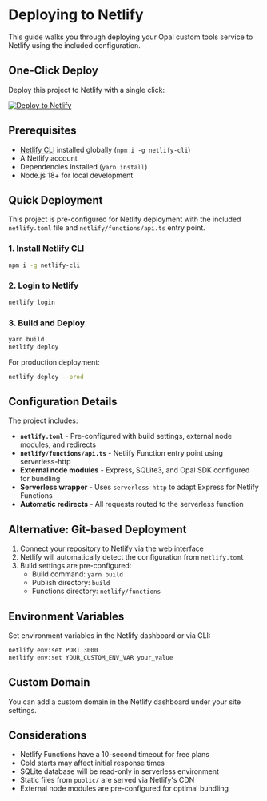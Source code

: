 # Deploying to Netlify

This guide walks you through deploying your Opal custom tools service to Netlify using the included configuration.

## One-Click Deploy

Deploy this project to Netlify with a single click:

[![Deploy to Netlify](https://www.netlify.com/img/deploy/button.svg)](https://app.netlify.com/start/deploy?repository=https://github.com/kunalshetye/opal-custom-tools)

## Prerequisites

- [Netlify CLI](https://docs.netlify.com/cli/get-started/) installed globally (`npm i -g netlify-cli`)
- A Netlify account
- Dependencies installed (`yarn install`)
- Node.js 18+ for local development

## Quick Deployment

This project is pre-configured for Netlify deployment with the included `netlify.toml` file and `netlify/functions/api.ts` entry point.

### 1. Install Netlify CLI

```bash
npm i -g netlify-cli
```

### 2. Login to Netlify

```bash
netlify login
```

### 3. Build and Deploy

```bash
yarn build
netlify deploy
```

For production deployment:

```bash
netlify deploy --prod
```

## Configuration Details

The project includes:

- **`netlify.toml`** - Pre-configured with build settings, external node modules, and redirects
- **`netlify/functions/api.ts`** - Netlify Function entry point using serverless-http
- **External node modules** - Express, SQLite3, and Opal SDK configured for bundling
- **Serverless wrapper** - Uses `serverless-http` to adapt Express for Netlify Functions
- **Automatic redirects** - All requests routed to the serverless function

## Alternative: Git-based Deployment

1. Connect your repository to Netlify via the web interface
2. Netlify will automatically detect the configuration from `netlify.toml`
3. Build settings are pre-configured:
   - Build command: `yarn build`
   - Publish directory: `build`
   - Functions directory: `netlify/functions`

## Environment Variables

Set environment variables in the Netlify dashboard or via CLI:

```bash
netlify env:set PORT 3000
netlify env:set YOUR_CUSTOM_ENV_VAR your_value
```

## Custom Domain

You can add a custom domain in the Netlify dashboard under your site settings.

## Considerations

- Netlify Functions have a 10-second timeout for free plans
- Cold starts may affect initial response times
- SQLite database will be read-only in serverless environment
- Static files from `public/` are served via Netlify's CDN
- External node modules are pre-configured for optimal bundling